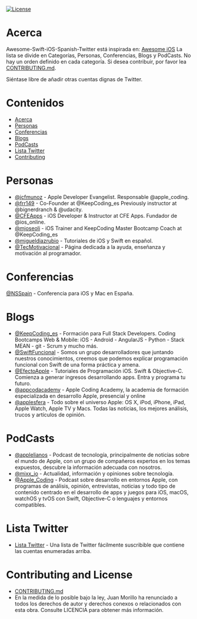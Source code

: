 [![License](http://img.shields.io/badge/license-MIT-green.svg?style=flat)](https://github.com/nefarianblack/Awesome-Design-Twitter/blob/master/LICENSE)

# Acerca

Awesome-Swift-iOS-Spanish-Twitter está inspirada en:  [Awesome iOS](https://github.com/carolanitz/Awesome-iOS-Twitter)
La lista se divide en Categorías, Personas, Conferencias, Blogs y PodCasts. No hay un orden definido en cada categoría. Si desea contribuir, por favor lea  [CONTRIBUTING.md](https://github.com/juanmorillios/Awesome-Swift-iOS-Spanish-Twitter/blob/master/CONTRIBUTING.md).

Siéntase libre de añadir otras cuentas dignas de Twitter.


# Contenidos
* [Acerca](#acerca)
* [Personas](#personas)
* [Conferencias](#conferencias)
* [Blogs](#blogs)
* [PodCasts](#podcasts)
* [Lista Twitter](#lista-twitter)
* [Contributing](#contributing-and-license)

# Personas
* [@jcfmunoz](https://twitter.com/jcfmunoz) - Apple Developer Evangelist. Responsable @apple_coding.
* [@frr149](https://twitter.com/frr149) - Co-Founder at @KeepCoding_es Previously instructor at @bignerdranch & @udacity.
* [@CFEApps](https://twitter.com/CFEApps) - iOS Developer & Instructor at CFE Apps. Fundador de @ios_online.
* [@mjoseoli](https://twitter.com/mjoseoli) - iOS Trainer and KeepCoding Master Bootcamp Coach at @KeepCoding_es
* [@migueldiazrubio](https://twitter.com/migueldiazrubio) - Tutoriales de iOS y Swift en español.
* [@TecMotivacional](https://twitter.com/TecMotivacional) - Página dedicada a la ayuda, enseñanza y motivación al programador.

# Conferencias
[@NSSpain](https://twitter.com/NSSpain) - Conferencia para iOS y Mac en España.

# Blogs
* [@KeepCoding_es](https://twitter.com/KeepCoding_es) - Formación para Full Stack Developers. Coding Bootcamps Web & Mobile: iOS - Android - AngularJS - Python - Stack MEAN - git - Scrum y mucho más.
* [@SwiftFuncional](https://twitter.com/SwiftFuncional) - Somos un grupo desarrolladores que juntando nuestros conocimientos, creemos que podemos explicar programación funcional con Swift de una forma práctica y amena.
* [@EfectoApple](https://twitter.com/EfectoApple) - Tutoriales de Programación iOS. Swift & Objective-C. Comienza a generar ingresos desarrollando apps. Entra y programa tu futuro.
* [@appcodacademy](https://twitter.com/appcodacademy) - Apple Coding Academy, la academia de formación especializada en desarrollo Apple, presencial y online
* [@applesfera](https://twitter.com/applesfera) - Todo sobre el universo Apple: OS X, iPod, iPhone, iPad, Apple Watch, Apple TV y Macs. Todas las noticias, los mejores análisis, trucos y artículos de opinión.

# PodCasts
* [@applelianos](https://twitter.com/applelianos) - Podcast de tecnología, principalmente de noticias sobre el mundo de Apple, con un grupo de compañeros expertos en los temas expuestos, descubre la información adecuada con nosotros.
* [@mixx_io](https://twitter.com/mixx_io) - Actualidad, información y opiniones sobre tecnología.
* [@Apple_Coding](https://twitter.com/apple_coding) - Podcast sobre desarrollo en entornos Apple, con programas de análisis, opinión, entrevistas, noticias y todo tipo de contenido centrado en el desarrollo de apps y juegos para iOS, macOS, watchOS y tvOS con Swift, Objective-C o lenguajes y entornos compatibles.


# Lista Twitter
* [Lista Twitter](https://twitter.com/JuanMorillios/lists/swift-ios-spanish-twitter) - Una lista de Twitter fácilmente suscribible que contiene las cuentas enumeradas arriba.


# Contributing and License
* [CONTRIBUTING.md](https://github.com/juanmorillios/Awesome-Swift-iOS-Spanish-Twitter/blob/master/CONTRIBUTING.md)
* En la medida de lo posible bajo la ley, Juan Morillo ha renunciado a todos los derechos de autor y derechos conexos o relacionados con esta obra. Consulte LICENCIA para obtener más información.
